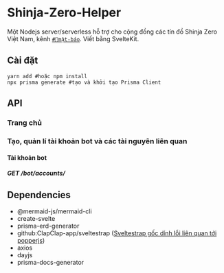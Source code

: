 
# Shinja-Zero-Helper

Một Nodejs server/serverless hỗ trợ cho cộng đồng các tín đồ Shinja Zero Việt Nam, kênh [`#🙈mật-báo`](https://discord.com/channels/912273753201860648/925964410093174864). Viết bằng SvelteKit.

## Cài đặt

```
yarn add #hoặc npm install
npx prisma generate #tạo và khởi tạo Prisma Client
```

## API
### Trang chủ
### Tạo, quản lí tài khoản bot và các tài nguyên liên quan
#### Tài khoản bot
##### GET /bot/accounts/

  
  

## Dependencies
* @mermaid-js/mermaid-cli
* create-svelte
* prisma-erd-generator
* github:ClapClap-app/sveltestrap ([Sveltestrap gốc dính lỗi liên quan tới popperjs](https://github.com/bestguy/sveltestrap/pull/356))
* axios
* dayjs
* prisma-docs-generator
